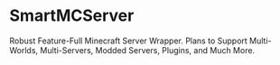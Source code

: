 # SmartMCServer
Robust Feature-Full Minecraft Server Wrapper. Plans to Support Multi-Worlds, Multi-Servers, Modded Servers, Plugins, and Much More.
